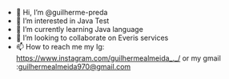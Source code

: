 - 👋 Hi, I’m @guilherme-preda
- 👀 I’m interested in Java Test
- 🌱 I’m currently learning Java language 
- 💞️ I’m looking to collaborate on Everis services 
- 📫 How to reach me my Ig: https://www.instagram.com/guilhermealmeida_._/ or my gmail :guilhermealmeida970@gmail.com

<!---
guilherme-preda/guilherme-preda is a ✨ special ✨ repository because its `README.md` (this file) appears on your GitHub profile.
You can click the Preview link to take a look at your changes.
--->
